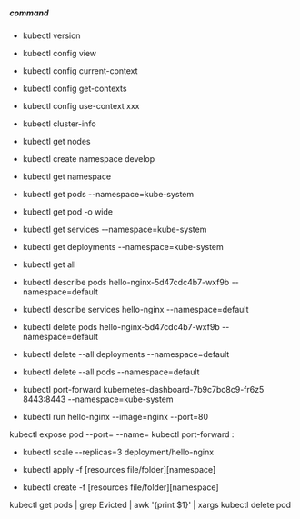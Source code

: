 ##### command
* kubectl version

* kubectl config view
* kubectl config current-context
* kubectl config get-contexts
* kubectl config use-context xxx

* kubectl cluster-info

* kubectl get nodes

* kubectl create namespace develop
* kubectl get namespace

* kubectl get pods --namespace=kube-system
* kubectl get pod -o wide
* kubectl get services --namespace=kube-system
* kubectl get deployments --namespace=kube-system
* kubectl get all

* kubectl describe pods hello-nginx-5d47cdc4b7-wxf9b --namespace=default
* kubectl describe services hello-nginx --namespace=default

* kubectl delete pods hello-nginx-5d47cdc4b7-wxf9b --namespace=default
* kubectl delete --all deployments --namespace=default
* kubectl delete --all pods --namespace=default

* kubectl port-forward kubernetes-dashboard-7b9c7bc8c9-fr6z5 8443:8443 --namespace=kube-system
* kubectl run hello-nginx --image=nginx --port=80


kubectl expose pod <pod> --port=<port> --name=<service-name>
kubectl port-forward <pod> <external-port>:<pod-port>





* kubectl scale --replicas=3 deployment/hello-nginx

* kubectl apply -f [resources file/folder][namespace]
* kubectl create -f [resources file/folder][namespace]

kubectl get pods | grep Evicted | awk '{print $1}' | xargs kubectl delete pod

